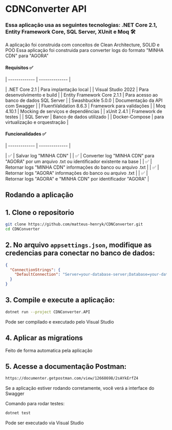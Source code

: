# CDNConverter API 
### Essa aplicação usa as seguintes tecnologias: .NET Core 2.1, Entity Framework Core, SQL Server, XUnit e Moq  🛠
A aplicação foi construida com conceitos de Clean Architecture, SOLID e POO
Essa aplicação foi construida para converter logs do formato "MINHA CDN" para "AGORA"

#### Requisitos ✅

| ------------- | -------------- |

| .NET Core 2.1     | Para implantação local |
| Visual Studio 2022     | Para desenvolvimento e build |
| Entity Framework Core 2.1.1   | Para acesso ao banco de dados SQL Server |
| Swashbuckle 5.0.0   | Documentação da API com Swagger |
| FluentValidation 8.6.3   | Framework para validações |
| Moq 4.10.1    | Mocking de serviços e dependências |
| xUnit 2.4.1    | Framework de testes |
| SQL Server    | Banco de dados utilizado |
| Docker-Compose   | para virtualização e orquestração |

#### Funcionalidades  ✅

| ------------- | -------------- |

| ✅ | Salvar log "MINHA CDN" |
| ✅ | Converter log "MINHA CDN" para "AGORA" por um arquivo .txt ou identificador existente na base |
| ✅ | Retornar logs "MINHA CDN" informações do banco ou arquivo .txt |
| ✅ | Retornar logs "AGORA" informações do banco ou arquivo .txt |
| ✅ | Retornar logs "AGORA" e "MINHA CDN" por identificador "AGORA" |

## Rodando a aplicação 

## 1. Clone o repositorio
```bash
git clone https://github.com/matteus-henryk/CDNConverter.git
cd CDNConverter
```
## 2. No arquivo `appsettings.json`, modifique as credencias para conectar no banco de dados:

```json
{
  "ConnectionStrings": {
    "DefaultConnection": "Server=your-database-server;Database=your-database-name;User Id=your-username;Password=your-password;"
  }
}
```
## 3. Compile e execute a aplicação:

```bash
dotnet run --project CDNConverter.API
```
Pode ser compilado e executado pelo Visual Studio

## 4. Aplicar as migrations
Feito de forma automatica pela aplicação

## 5. Acesse a documentação Postman:

```bash
https://documenter.getpostman.com/view/12668698/2sAYkErfZ4
```
Se a aplicação estiver rodando corretamente, você verá a interface do Swagger

Comando para rodar testes:
```bash
dotnet test
```
Pode ser executado via Visual Studio
